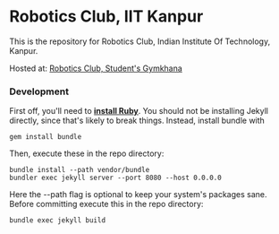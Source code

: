 # Robotics Club, IIT Kanpur

This is the repository for Robotics Club, Indian Institute Of Technology, Kanpur.

Hosted at: [Robotics Club, Student's Gymkhana](http://students.iitk.ac.in/roboclub/)

### Development

First off, you'll need to **[install Ruby](https://www.digitalocean.com/community/tutorials/how-to-install-ruby-on-rails-with-rbenv-on-ubuntu-16-04)**. You should not be installing Jekyll directly, since that's likely to break things. Instead, install bundle with

```gem install bundle```

Then, execute these in the repo directory:

```
bundle install --path vendor/bundle
bundler exec jekyll server --port 8080 --host 0.0.0.0
```
Here the --path flag is optional to keep your system's packages sane.
Before committing execute this in the repo directory:
```
bundle exec jekyll build
```
